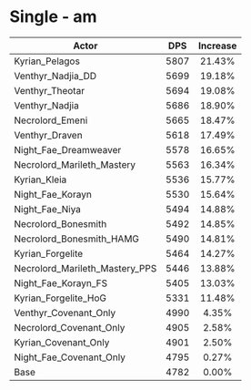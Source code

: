 # Single - am
| Actor | DPS | Increase |
|---|:---:|:---:|
|Kyrian_Pelagos|5807|21.43%|
|Venthyr_Nadjia_DD|5699|19.18%|
|Venthyr_Theotar|5694|19.08%|
|Venthyr_Nadjia|5686|18.90%|
|Necrolord_Emeni|5665|18.47%|
|Venthyr_Draven|5618|17.49%|
|Night_Fae_Dreamweaver|5578|16.65%|
|Necrolord_Marileth_Mastery|5563|16.34%|
|Kyrian_Kleia|5536|15.77%|
|Night_Fae_Korayn|5530|15.64%|
|Night_Fae_Niya|5494|14.88%|
|Necrolord_Bonesmith|5492|14.85%|
|Necrolord_Bonesmith_HAMG|5490|14.81%|
|Kyrian_Forgelite|5464|14.27%|
|Necrolord_Marileth_Mastery_PPS|5446|13.88%|
|Night_Fae_Korayn_FS|5405|13.03%|
|Kyrian_Forgelite_HoG|5331|11.48%|
|Venthyr_Covenant_Only|4990|4.35%|
|Necrolord_Covenant_Only|4905|2.58%|
|Kyrian_Covenant_Only|4901|2.50%|
|Night_Fae_Covenant_Only|4795|0.27%|
|Base|4782|0.00%|
